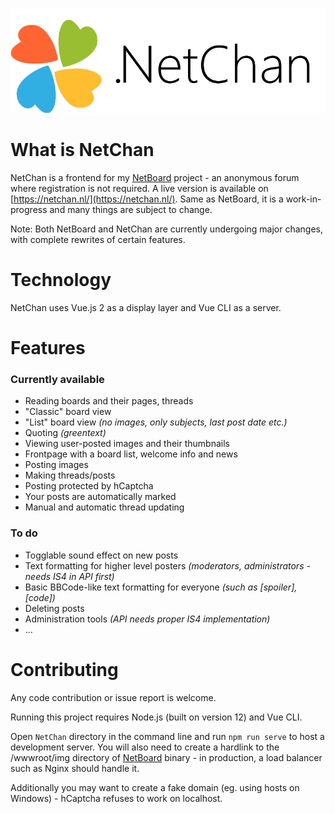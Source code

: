 ![logo]

# What is NetChan

NetChan is a frontend for my [NetBoard](https://github.com/xtul/NetBoard) project - an anonymous forum where registration is not required. A live version is available on [https://netchan.nl/](https://netchan.nl/). Same as NetBoard, it is a work-in-progress and many things are subject to change.

Note: Both NetBoard and NetChan are currently undergoing major changes, with complete rewrites of certain features.

# Technology

NetChan uses Vue.js 2 as a display layer and Vue CLI as a server.

# Features
### Currently available
 - Reading boards and their pages, threads
 - "Classic" board view
 - "List" board view *(no images, only subjects, last post date etc.)*
 - Quoting *(greentext)*
 - Viewing user-posted images and their thumbnails
 - Frontpage with a board list, welcome info and news
 - Posting images
 - Making threads/posts
 - Posting protected by hCaptcha
 - Your posts are automatically marked
 - Manual and automatic thread updating

### To do
 - Togglable sound effect on new posts
 - Text formatting for higher level posters *(moderators, administrators - needs IS4 in API first)*
 - Basic BBCode-like text formatting for everyone *(such as \[spoiler], \[code])*
 - Deleting posts
 - Administration tools *(API needs proper IS4 implementation)*
 - ...

# Contributing

Any code contribution or issue report is welcome.

Running this project requires Node.js (built on version 12) and Vue CLI.

Open `NetChan` directory in the command line and run `npm run serve` to host a development server. You will also need to create a hardlink to the /wwwroot/img directory of [NetBoard](https://github.com/xtul/NetBoard) binary - in production, a load balancer such as Nginx should handle it.

Additionally you may want to create a fake domain (eg. using hosts on Windows) - hCaptcha refuses to work on localhost.

[logo]: https://raw.githubusercontent.com/xtul/NetBoard/master/NetBoard.Backend/wwwroot/img/logo.png "Logo"
